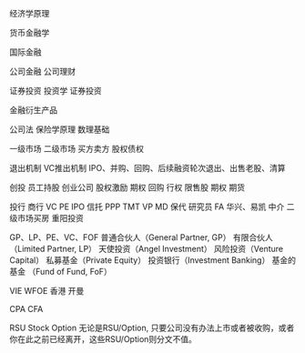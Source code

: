 经济学原理

货币金融学

国际金融

公司金融
公司理财

证券投资
投资学
证券投资

金融衍生产品


公司法
保险学原理
数理基础



一级市场
二级市场
买方卖方
股权债权

退出机制
VC推出机制 IPO、并购、回购、后续融资轮次退出、出售老股、清算

创投
员工持股 创业公司
股权激励
期权 回购 行权
限售股
期权 期货

投行 商行
VC PE IPO 信托
PPP
TMT 
VP MD
保代
研究员
FA 华兴、易凯 中介
二级市场买房 重阳投资

GP、LP、PE、VC、FOF
普通合伙人（General Partner, GP）
有限合伙人（Limited Partner, LP）
天使投资（Angel Investment）
风险投资（Venture Capital）
私募基金（Private Equity）
投资银行（Investment Banking）
基金的基金 （Fund of Fund, FoF）


VIE WFOE 香港 开曼


CPA
CFA



RSU 
Stock Option
无论是RSU/Option, 只要公司没有办法上市或者被收购，或者你在此之前已经离开，这些RSU/Option则分文不值。